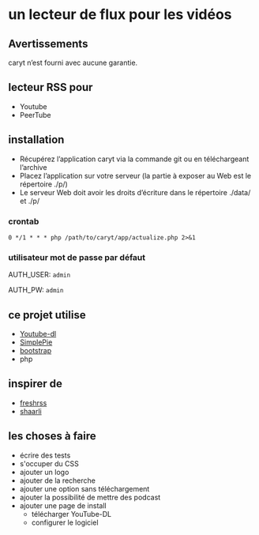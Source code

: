# un lecteur de flux pour les vidéos

## Avertissements

caryt n’est fourni avec aucune garantie.

## lecteur RSS pour

- Youtube
- PeerTube

## installation

- Récupérez l’application caryt via la commande git ou en téléchargeant l’archive
- Placez l’application sur votre serveur (la partie à exposer au Web est le répertoire ./p/)
- Le serveur Web doit avoir les droits d’écriture dans le répertoire ./data/ et ./p/

### crontab

```
0 */1 * * * php /path/to/caryt/app/actualize.php 2>&1
```

### utilisateur mot de passe par défaut

AUTH_USER: `admin`

AUTH_PW: `admin`

## ce projet utilise

- [Youtube-dl](https://github.com/ytdl-org/youtube-dl)
- [SimplePie](https://www.simplepie.org/)
- [bootstrap](https://github.com/twbs/bootstrap)
- php

## inspirer de

- [freshrss](https://github.com/FreshRSS/FreshRSS)
- [shaarli](https://github.com/shaarli/Shaarli)

## les choses à faire

- écrire des tests
- s'occuper du CSS
- ajouter un logo
- ajouter de la recherche
- ajouter une option sans téléchargement
- ajouter la possibilité de mettre des podcast
- ajouter une page de install
  - télécharger YouTube-DL
  - configurer le logiciel
